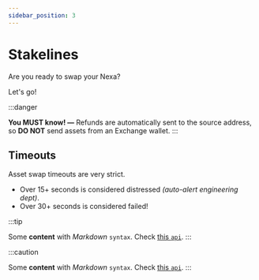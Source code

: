 ```yaml
---
sidebar_position: 3
---
```


# Stakelines

Are you ready to swap your Nexa?

Let's go!

:::danger

__You MUST know! —__ Refunds are automatically sent to the source address, so __DO NOT__ send assets from an Exchange wallet.
:::

## Timeouts

Asset swap timeouts are very strict.

- Over 15+ seconds is considered distressed _(auto-alert engineering dept)_.
- Over 30+ seconds is considered failed!

:::tip

Some **content** with _Markdown_ `syntax`. Check [this `api`](#).
:::

:::caution

Some **content** with _Markdown_ `syntax`. Check [this `api`](#).
:::

